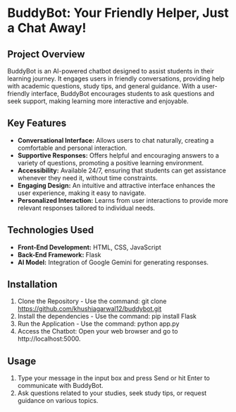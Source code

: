 # BuddyBot: Your Friendly Helper, Just a Chat Away!

## Project Overview

BuddyBot is an AI-powered chatbot designed to assist students in their learning journey. It engages users in friendly conversations, providing help with academic questions, study tips, and general guidance. With a user-friendly interface, BuddyBot encourages students to ask questions and seek support, making learning more interactive and enjoyable.

## Key Features

- **Conversational Interface:** Allows users to chat naturally, creating a comfortable and personal interaction.
- **Supportive Responses:** Offers helpful and encouraging answers to a variety of questions, promoting a positive learning environment.
- **Accessibility:** Available 24/7, ensuring that students can get assistance whenever they need it, without time constraints.
- **Engaging Design:** An intuitive and attractive interface enhances the user experience, making it easy to navigate.
- **Personalized Interaction:** Learns from user interactions to provide more relevant responses tailored to individual needs.


## Technologies Used

- **Front-End Development:** HTML, CSS, JavaScript
- **Back-End Framework:** Flask
- **AI Model:** Integration of Google Gemini for generating responses.

## Installation

1. Clone the Repository - Use the command:
   git clone https://github.com/khushiagarwal12/buddybot.git
2. Install the dependencies - Use the command:
   pip install Flask
3. Run the Application - Use the command:
   python app.py
4. Access the Chatbot: Open your web browser and go to http://localhost:5000.


## Usage
1. Type your message in the input box and press Send or hit Enter to communicate with BuddyBot.
2. Ask questions related to your studies, seek study tips, or request guidance on various topics.
   
